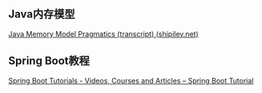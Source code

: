 ## Java内存模型

[Java Memory Model Pragmatics (transcript) (shipilev.net)](https://shipilev.net/blog/2014/jmm-pragmatics/)

## Spring Boot教程

[Spring Boot Tutorials - Videos, Courses and Articles – Spring Boot Tutorial](https://www.springboottutorial.com/)




